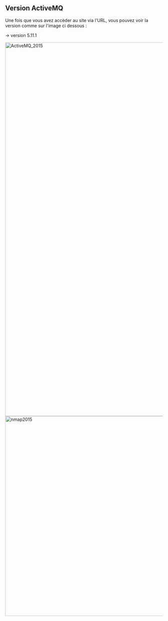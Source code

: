## Version ActiveMQ

Une fois que vous avez accèder au site via l'URL, vous pouvez voir la version comme sur l'image ci dessous :

→ version 5.11.1

<img width="1195" alt="ActiveMQ_2015" src="https://github.com/user-attachments/assets/6f04639c-0b52-4947-9f6d-77b0d21037c7">
<img width="639" alt="nmap2015" src="https://github.com/user-attachments/assets/a6e3118d-a826-44f5-802c-522409b25798">
